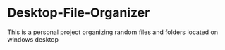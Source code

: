 # Desktop-File-Organizer
This is a personal project organizing random files and folders located on windows desktop
